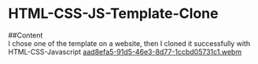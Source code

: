 # HTML-CSS-JS-Template-Clone





##Content <br>
I chose one of the template on a website, then I cloned it successfully with  HTML-CSS-Javascript 
[aad8efa5-91d5-46e3-8d77-1ccbd05731c1.webm](https://user-images.githubusercontent.com/101650106/179426936-52932a49-37f3-4e88-b1e5-eeb2a889b7ea.webm)
